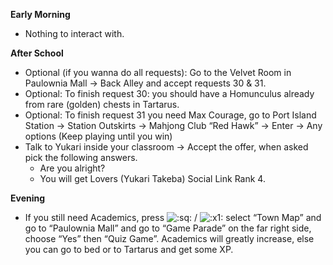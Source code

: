 **Early Morning**

- Nothing to interact with.

**After School**

- Optional (if you wanna do all requests): Go to the Velvet Room in Paulownia Mall -> Back Alley and accept requests 30 & 31.
- Optional: To finish request 30: you should have a Homunculus already from rare (golden) chests in Tartarus.
- Optional: To finish request 31 you need Max Courage, go to Port Island Station -> Station Outskirts -> Mahjong Club “Red Hawk” -> Enter -> Any options (Keep playing until you win)
- Talk to Yukari inside your classroom -> Accept the offer, when asked pick the following answers.
  - Are you alright?
  - You will get Lovers (Yukari Takeba) Social Link Rank 4.

**Evening**

- If you still need Academics, press ![:sq:](/assets/square.png) / ![:x1:](/assets/x1.png) select “Town Map” and go to “Paulownia Mall” and go to “Game Parade” on the far right side, choose “Yes” then “Quiz Game”. Academics will greatly increase, else you can go to bed or to Tartarus and get some XP.
